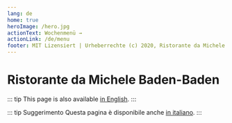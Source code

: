 ```yaml
---
lang: de
home: true
heroImage: /hero.jpg
actionText: Wochenmenü →
actionLink: /de/menu
footer: MIT Lizensiert | Urheberrechte (c) 2020, Ristorante da Michele Baden-Baden. Alle Rechte vorbehalten.
---
```


# Ristorante da Michele Baden-Baden

<RestaurantAddress/>

::: tip
This page is also available [in English](../).
:::

::: tip Suggerimento
Questa pagina è disponibile anche [in italiano](../it/).
:::
